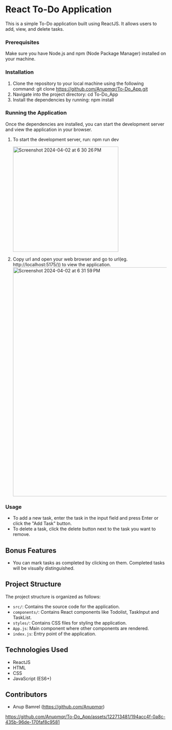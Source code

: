 # React To-Do Application

This is a simple To-Do application built using ReactJS. It allows users to add, view, and delete tasks.

### Prerequisites

Make sure you have Node.js and npm (Node Package Manager) installed on your machine.

### Installation

1. Clone the repository to your local machine using the following command: git clone https://github.com/Anupmqr/To-Do_App.git
2. Navigate into the project directory: cd To-Do_App
3. Install the dependencies by running: npm install

### Running the Application

Once the dependencies are installed, you can start the development server and view the application in your browser.

1. To start the development server, run: npm run dev
   
   <img width="329" alt="Screenshot 2024-04-02 at 6 30 26 PM" src="https://github.com/Anupmqr/To-Do_App/assets/122713481/a62bae9f-d05f-4426-9f0a-03ffc16cf78f">
3. Copy url and open your web browser and go to url(eg. http://localhost:5175/)) to view the application.
   <img width="716" alt="Screenshot 2024-04-02 at 6 31 59 PM" src="https://github.com/Anupmqr/To-Do_App/assets/122713481/22714f62-1e9c-4b9e-ae38-f8c61742c009">

### Usage

- To add a new task, enter the task in the input field and press Enter or click the "Add Task" button.
- To delete a task, click the delete button next to the task you want to remove.

## Bonus Features

- You can mark tasks as completed by clicking on them. Completed tasks will be visually distinguished.

## Project Structure

The project structure is organized as follows:

- `src/`: Contains the source code for the application.
- `components/`: Contains React components like Todolist, TaskInput and TaskList.
- `styles/`: Contains CSS files for styling the application.
- `App.js`: Main component where other components are rendered.
- `index.js`: Entry point of the application.

## Technologies Used

- ReactJS
- HTML
- CSS
- JavaScript (ES6+)

## Contributors

- Anup Bamrel (https://github.com/Anupmqr)

https://github.com/Anupmqr/To-Do_App/assets/122713481/194acc4f-0a8c-435b-96de-170faf8c9581

